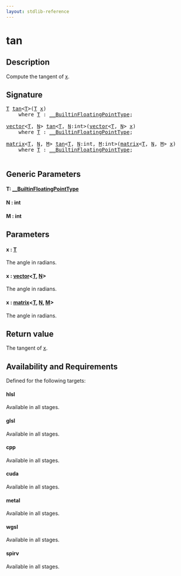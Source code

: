 ```yaml
---
layout: stdlib-reference
---
```


# tan

## Description

Compute the tangent of <span class='code'><a href="tan.md#decl-x" class="code_param">x</a></span>.



## Signature 

<pre>
<a href="tan.md#typeparam-T" class="code_type">T</a> <a href="tan.md">tan</a>&lt;<a href="tan.md#typeparam-T" class="code_type">T</a>&gt;(<a href="tan.md#typeparam-T" class="code_type">T</a> <a href="tan.md#decl-x" class="code_param">x</a>)
    <span class='code_keyword'>where</span> <a href="tan.md#typeparam-T" class="code_type">T</a> : <a href="../interfaces/0_builtinfloatingpointtype-029hm/index.md" class="code_type">__BuiltinFloatingPointType</a>;

<a href="../types/vector/index.md" class="code_type">vector</a>&lt;<a href="tan.md#typeparam-T" class="code_type">T</a>, <a href="tan.md#decl-N" class="code_var">N</a>&gt; <a href="tan.md">tan</a>&lt;<a href="tan.md#typeparam-T" class="code_type">T</a>, <a href="tan.md#decl-N" class="code_var">N</a>:<span class="code_keyword">int</span>&gt;(<a href="../types/vector/index.md" class="code_type">vector</a>&lt;<a href="tan.md#typeparam-T" class="code_type">T</a>, <a href="tan.md#decl-N" class="code_var">N</a>&gt; <a href="tan.md#decl-x" class="code_param">x</a>)
    <span class='code_keyword'>where</span> <a href="tan.md#typeparam-T" class="code_type">T</a> : <a href="../interfaces/0_builtinfloatingpointtype-029hm/index.md" class="code_type">__BuiltinFloatingPointType</a>;

<a href="../types/matrix/index.md" class="code_type">matrix</a>&lt;<a href="tan.md#typeparam-T" class="code_type">T</a>, <a href="tan.md#decl-N" class="code_var">N</a>, <a href="tan.md#decl-M" class="code_var">M</a>&gt; <a href="tan.md">tan</a>&lt;<a href="tan.md#typeparam-T" class="code_type">T</a>, <a href="tan.md#decl-N" class="code_var">N</a>:<span class="code_keyword">int</span>, <a href="tan.md#decl-M" class="code_var">M</a>:<span class="code_keyword">int</span>&gt;(<a href="../types/matrix/index.md" class="code_type">matrix</a>&lt;<a href="tan.md#typeparam-T" class="code_type">T</a>, <a href="tan.md#decl-N" class="code_var">N</a>, <a href="tan.md#decl-M" class="code_var">M</a>&gt; <a href="tan.md#decl-x" class="code_param">x</a>)
    <span class='code_keyword'>where</span> <a href="tan.md#typeparam-T" class="code_type">T</a> : <a href="../interfaces/0_builtinfloatingpointtype-029hm/index.md" class="code_type">__BuiltinFloatingPointType</a>;

</pre>

## Generic Parameters

####  <a id="typeparam-T"></a>T: [\_\_BuiltinFloatingPointType](../interfaces/0_builtinfloatingpointtype-029hm/index.md)
####  <a id="decl-N"></a>N  : int
####  <a id="decl-M"></a>M  : int

## Parameters

####  <a id="decl-x"></a>x  : [T](tan.md#typeparam-T)
The angle in radians.

####  <a id="decl-x"></a>x  : [vector](../types/vector/index.md)\<[T](../types/vector/index.md#typeparam-T), [N](../types/vector/index.md#decl-N)\>
The angle in radians.

####  <a id="decl-x"></a>x  : [matrix](../types/matrix/index.md)\<[T](../types/matrix/t-0.md), [N](../types/matrix/index.md#decl-N), [M](../types/matrix/index.md#decl-M)\>
The angle in radians.


## Return value
The tangent of <span class='code'><a href="tan.md#decl-x" class="code_param">x</a></span>.


## Availability and Requirements

Defined for the following targets:

#### hlsl
Available in all stages.

#### glsl
Available in all stages.

#### cpp
Available in all stages.

#### cuda
Available in all stages.

#### metal
Available in all stages.

#### wgsl
Available in all stages.

#### spirv
Available in all stages.




<script>
// Fix .md links to .html when on ReadTheDocs
if (window.location.hostname.includes('readthedocs') || 
    window.location.hostname.includes('rtfd.io')) {
  document.addEventListener('DOMContentLoaded', function() {
    const links = document.querySelectorAll('a');
    links.forEach(link => {
      const href = link.getAttribute('href');
      if (href && href.includes('.md')) {
        // This regex will handle .md links with or without fragment identifiers or query parameters
        link.href = link.href.replace(/(.+)\.md(#[^?]*)?(\?.*)?$/, '$1.html$2$3');
      }
    });
  });
}
</script>
